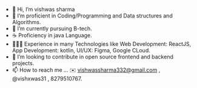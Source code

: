 - 👋 Hi, I’m vishwas sharma
- 👀 I’m proficient in Coding/Programming and Data structures and Algorithms.
- 🌱 I’m currently pursuing B-tech.
- ☕️ Proficiency in java Language.
- 🙇🏻‍♂️ Experience in many Technologies like Web Development: ReactJS, App Development: kotlin, UI/UX: Figma, Google CLoud.
- 💞️ I’m looking to contribute in open source frontend and backend projects.
- 📫 How to reach me ... ✉️ vishwassharma332@gmail.com , @vishxwas31 , 8279510767.

<!---
vishxwas13/vishxwas13 is a ✨ special ✨ repository because its `README.md` (this file) appears on your GitHub profile.
You can click the Preview link to take a look at your changes.
--->
